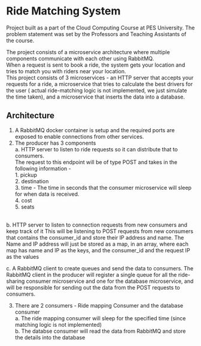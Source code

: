 # Ride Matching System 

Project built as a part of the Cloud Computing Course at PES University. The problem statement was set by the Professors and Teaching Assistants of the course.


The project consists of a microservice architecture where multiple components communicate with each other using RabbitMQ. <br>
When a request is sent to book a ride, the system gets your location and tries to match you with riders near your location.<br>
This project consists of 3 microservices - an HTTP server that accepts your requests for a ride, a microservice that tries to calculate the best drivers for the user ( actual ride-matching logic is not implemented, we just simulate the time taken), and a microservice that inserts the data into a database. 

## Architecture

1. A RabbitMQ docker container is setup and the required ports are exposed to enable connections from other services. <br>
2. The producer has 3 components <br>
  a.  HTTP server to listen to ride requests so it can distribute that to consumers. <br> 
  The request to this endpoint will be of type POST and takes in the following information - <br>
			1. pickup <br>
			2. destination <br>
			3. time - The time in seconds that the consumer microservice will sleep for when data is received. <br>
			4. cost <br>
			5. seats <br>
<br>		
  b. HTTP server to listen to connection requests from new consumers and keep track of it
  This will be listening to POST requests from new consumers that contains the consumer_id and store their IP address and name. The Name and IP address will just be stored as a map, in an array, where each map has name and IP as the keys, and the consumer_id and the request IP as the values
  
  c. A RabbitMQ client to create queues and send the data to consumers. The RabbitMQ client in the producer will register a single queue for all the ride-sharing consumer microservice and one for the database microservice, and will be responsible for sending out the data from the POST requests to consumers.
  
3. There are 2 consumers - Ride mapping Consumer and the database consumer <br>
  a. The ride mapping consumer will sleep for the specified time (since matching logic is not implemented) <br>
  b. The databse consumer will read the data from RabbitMQ and store the details into the database
  
